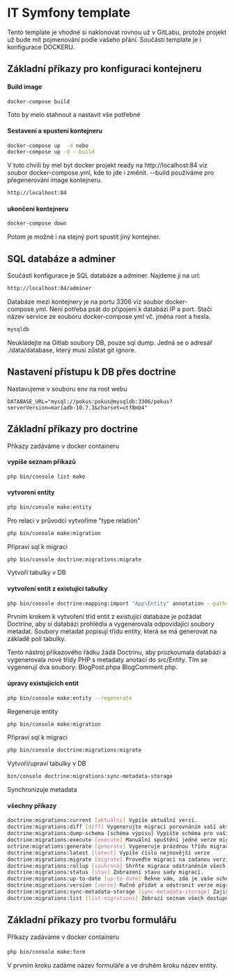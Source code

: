 # IT Symfony template

Tento template je vhodné si naklonovat rovnou už v GitLabu, protože
projekt už bude mít pojmenování podle vašeho přání.
Součástí template je i konfigurace DOCKERU.

## Základní příkazy pro konfiguraci kontejneru

#### Build image
```sh
docker-compose build
```
Toto by melo stahnout a nastavit vše potřebné

#### Sestaveni a spustení kontejneru
```sh
docker-compose up  -d nebo
docker-compose up -d --build
```
V tuto chvili by mel byt docker projekt ready na http://localhost:84 viz soubor docker-compose.yml,
kde to jde i změnit. --build používáme pro přegenerování image kontejneru.
```sh
http://localhost:84
```

#### ukončení kontejneru
```sh
docker-compose down  
```
Potom je možné i na stejný port spustit jiný kontejner.

## SQL databáze a adminer

Součásti konfigurace je SQL databáze a adminer. Najdeme jí na url:
```sh
http://localhost:84/adminer
```
Databáze mezi kontejnery je na portu 3306 viz soubor docker-compose.yml.
Není potřeba psát do připojení k databázi IP a port. Stačí název service
ze souboru docker-compose.yml vč. jména root a hesla.
```sh
mysqldb
```
Neukládejte na Gitlab soubory DB, pouze sql dump. Jedná se o adresář ./data/database, který musí zůstat
git ignore.



## Nastavení přístupu k DB přes doctrine
Nastavujeme v souboru env na root webu
```
DATABASE_URL="mysql://pokus:pokus@mysqldb:3306/pokus?serverVersion=mariadb-10.7.3&charset=utf8mb4"
```

## Základní příkazy pro doctrine
Příkazy zadáváme v docker containeru

#### vypiše seznam příkazů
```sh
php bin/console list make
```

#### vytvoreni entity
```sh
php bin/console make:entity
```
Pro relaci v průvodci vytvoříme "type relation"

```sh
php bin/console make:migration
```
Připraví sql k migraci

```sh
php bin/console doctrine:migrations:migrate
```
Vytvoří tabulky v DB

#### vytvoření entit z existující tabulky
```sh
php bin/console doctrine:mapping:import "App\Entity" annotation --path=src/Entity
```
Prvním krokem k vytvoření tříd entit z existující databáze je požádat Doctrine, aby 
si databázi prohlédla a vygenerovala odpovídající soubory metadat. 
Soubory metadat popisují třídu entity, která se má generovat na základě polí tabulky.

Tento nástroj příkazového řádku žádá Doctrinu, aby prozkoumala databázi a vygenerovala 
nové třídy PHP s metadaty anotací do src/Entity. Tím se vygenerují dva soubory: 
BlogPost.phpa BlogComment.php.

#### úpravy existujících entit
```sh
php bin/console make:entity --regenerate
```
Regeneruje entity

```sh
php bin/console make:migration
```
Připraví sql k migraci

```sh
php bin/console doctrine:migrations:migrate
```
Vytvoří/upraví tabulky v DB

```sh
bin/console doctrine:migrations:sync-metadata-storage
```
Synchronizuje metadata

#### všechny příkazy
```sh
doctrine:migrations:current [aktuální] Vypíše aktuální verzi.
doctrine:migrations:diff [diff] Vygenerujte migraci porovnáním vaší aktuální databáze s vašimi mapovacími informacemi.
doctrine:migrations:dump-schema [schéma výpisu] Vypište schéma pro vaši databázi do migrace.
doctrine:migrations:execute [execute] Manuální spuštění jedné verze migrace nahoru nebo dolů.
octrine:migrations:generate [generate] Vygeneruje prázdnou třídu migrace.
doctrine:migrations:latest [latest] Vypíše číslo nejnovější verze
doctrine:migrations:migrate [migrate] Proveďte migraci na zadanou verzi nebo na nejnovější dostupnou verzi.
doctrine:migrations:rollup [souhrnná] Shrňte migrace odstraněním všech sledovaných verzí a vložením jediné verze, která existuje.
doctrine:migrations:status [stav] Zobrazení stavu sady migrací.
doctrine:migrations:up-to-date [up-to-date] Řekne vám, zda je vaše schéma aktuální.
doctrine:migrations:version [verze] Ručně přidat a odstranit verze migrace z tabulky verzí.
doctrine:migrations:sync-metadata-storage [sync-metadata-storage] Zajišťuje, že úložiště metadat je v nejnovější verzi.
doctrine:migrations:list [list-migrations] Zobrazí seznam všech dostupných migrací a jejich stav.
```

## Základní příkazy pro tvorbu formulářu
Příkazy zadáváme v docker containeru

#### 
```sh
php bin/console make:form
```
V prvním kroku zadáme název formuláře a ve druhém kroku název entity.



